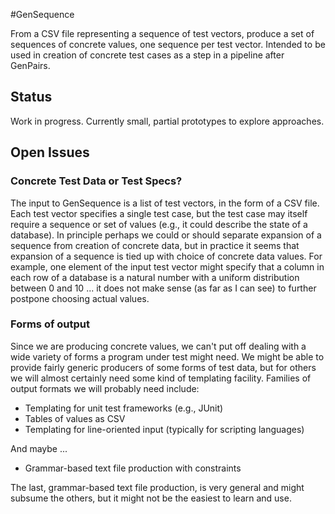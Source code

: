 #GenSequence

From a CSV file representing a sequence of test vectors, produce a set of sequences of concrete values, one sequence per test vector.  Intended to be used in creation of concrete test cases as a step in a pipeline after GenPairs. 

## Status
Work in progress.  Currently small, partial prototypes to explore approaches. 

## Open Issues

### Concrete Test Data or Test Specs?

The input to GenSequence is a list of test vectors, in the form of a CSV file.  Each test vector specifies a single test case, but the test case may itself require a sequence or set of values (e.g., it could describe the state of a database).  In principle perhaps we could or should separate expansion of a sequence from creation of concrete data, but in practice it seems that expansion of a sequence is tied up with choice of concrete data values.  For example, one element of the input test vector might specify that a column in each row of a database is a natural number with a uniform distribution between 0 and 10 ... it does not make sense (as far as I can see) to further postpone choosing actual values. 

### Forms of output

Since we are producing concrete values, we can't put off dealing with a wide variety of forms a program under test might need.  We might be able to provide fairly generic producers of some forms of test data, but for others we will almost certainly need some kind of templating facility.   Families of output formats we will probably need include: 

* Templating for unit test frameworks (e.g., JUnit)
* Tables of values as CSV
* Templating for line-oriented input (typically for scripting languages)

And maybe ... 

* Grammar-based text file production with constraints 

The last, grammar-based text file production, is very general and might subsume the others, but it might not be the easiest to learn and use. 

